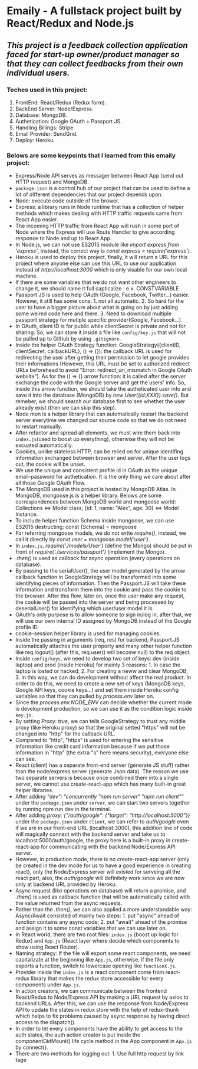 # Emaily - A fullstack project built by React/Redux and Node.js
## *This project is a feedback collection application faced for start-up owner/product manager so that they can collect feedbacks from their own individual users.*

### Teches used in this project:
1. FrontEnd: React/Redux (Redux form).
2. BackEnd Server: Node/Express.
3. Database: MongoDB.
4. Authetication: Google OAuth + Passport JS.
5. Handling Billings: Stripe.
6. Email Provider: SendGrid.
7. Deploy: Heroku.

### Belows are some keypoints that I learned from this emaily project:
* Express/Node API serves as messager between React App (send out HTTP request) and MongoDB.
* `package.json` is a control hub of our project that can be used to define a lot of different dependencies that our project depends upon.
* Node: execute code outside of the brower.
* Express: a library runs in Node runtime that has a collection of helper methods which makes dealing with HTTP traffic requests came from React App easier.
* The incoming HTTP traffic from React App will rush in some port of Node where the Express will use Route Handler to give according responce to Node and up to React App.
* In Node.js, we can not use ES2015 module like *import express from 'express'*, instead, the correct way is *const express = require('express')*.
* Heroku is used to deploy this project, finally, it will return a URL for this project where anyone else can use this URL to use our application instead of *http://localhost:3000* which is only visable for our own local machine.
* If there are some variables that we do not want other engineers to change it, we should name it full capticalize : e.x. CONSTVARIABLE
* Passport JS is used to help OAuth (Google, Facebook, Twitter...) easier. However, it still has some cons: 1. not all automatic. 2. So hard for the user to have a bigger picture about what is going on by just adding some weired code here and there. 3. Need to download multiple passport strategy for mutiple specific provider(Google, Facebook...).
* In OAuth, client ID is for public while clientSecret is private and not for sharing. So, we can store it inside a file like `config/key.js` that will not be pulled up to Github by using `.gitignore`.
* Inside the helper OAuth Strategy function: GoogleStrategy({clientID, clientSecret, callbackURL}, () => {}): the callback URL is used for redirecting the user after getting their permission to let google provides their informations (However, this URL must be set to authorized redirect URLs beforehead to avoid "Error: redirect_uri_mismatch in Google OAuth website"). As for the () => {} arrow function: it is called after the server exchange the code with the Google server and get the users' info. So, inside this arrow function, we should take the autheticated user info and save it into the database (MongoDB) by *new User({id:XXX}).save()*. But remeber, we should search our database first to see whether the user already exist (then we can skip this step).
* Node mon is a helper library that can automatically restart the backend server everytime we changed our source code so that we do not need to restart manually.
* After refactor and spread all elements, we must wire them back into `index.js`(used to boost up everything), otherwise they will not be  excuated automatically.
* Cookies, unlike stateless HTTP, can be relied on for unique identifing information exchanged between browser and server. After the user logs out, the cookie will be unset.
* We use the unique and consistent profile id in OAuth as the unique email-password for authetication. It is the only thing we care about after all those Google OAuth Flow.
* The MongoDB used in this project is hosted by MongoDB Atlas. In MongoDB, mongoose.js is a helper library. Belows are some correspondences between MongoDB world and mongoose world: Collections <=> Model class; {id: 1, name: "Alex", age: 30} <=> Model Instance.
* To include helper function Schema inside mongoose, we can use ES2015 destructing: const {Schema} = mongoose
* For referring mongoose models, we do not write *require()*, instead, we call it directly by *const user = mongoose.model('user')*.
* In `index.js`, *require('./models/User')* (define the Mongo) should be put in front of *require('./services/passport')* (implement the Mongo).
* *.then()* is used as callback for async operation (every operations on database).
* By passing to the serialUser(), the user model generated by the arrow callback function in GoogleStrategy will be transformed into some identifying pieces of information. Then the Passport.JS will take these information and transform them into the cookie and pass the cookie to the browser. After this flow, later on, once the user make any request, the cookie will be passed into the server and being processed by deserialUser() for identifying which user/user model it is.
* OAuth's only purpose is to allow someone to sign in/log in, after that, we will use our own internal ID assigned by MongoDB instead of the Google profile ID.
* cookie-session helper library is used for managing cookies.
* Inside the passing in arguments (req, res) for backend, Passport.JS automatically attaches the user property and many other helper function like req.logout() (after this, req.user() will become null) to the req object.
* Inside `config/keys`, we need to develop two set of keys: dev (inside laptop) and prod (inside Heroku) for mainly 3 reasons: 1. In case the laptop is losted or hacked; 2. For creating a neww and clear MongoDB; 3. In this way, we can do development without affect the real product. In order to do this, we need to create a new set of keys (MongoDB keys, Google API keys, cookie keys...) and set them inside Heroku config variables so that they can pulled by *process.env* later on.
* Since the *process.env.NODE_ENV* can decide whether the current mode is development production, so we can use it as the condition logic inside `key.js`.
* By setting *Proxy: true*, we can tells GoogleStrategy to trust any middle proxy (like Heroku proxy) so that the original setted "https" will not be changed into "http" for the callback URL.
* Compared to "http", "https" is used for entering the sensitive information like credit card information because if we put those information in "http" (the extra "s" here means security), everyone else can see.
* React (client) has a separate front-end server (generate JS stuff) rather than the node/express server (generate Json data). The reason we use two separate servers is because once combined them into a single server, we cannot use create-react-app which has many built-in great helper libraries.
* After adding *"dev": "concurrently \"npm run server\" \"npm run client\""* under the `package.json` under `server`, we can start two servers together by running npm run dev in the terminal.
* After adding *proxy: {"/auth/google": {"target": "http://localhost:5000"}}* under the `package.json` under `client`, we can refer to *auth/google* even if we are in our front-end URL (localhost:3000), this addition line of code will magically connect with the backend server and take us to localhost:5000/auth/google, the proxy here is a built-in proxy in create-react-app for communicating with the backend Node/Express API server.
* However, in production mode, there is no create-react-app server (only be created in the dev mode for us to have a good experience in creating react), only the Node/Express server will existed for serveing all the react part, also, the *auth/google* will definitely work since we are now only at backend URL provided by Heroku.
* Async request (like operations on database) will return a promise, and *.then()* is used as callback function that will be automatically called with the value returned from the async requests.
* Rather than the *.then()*, we can also applied a more understandable way: Async/Await consisted of mainly two steps: 1. put "async" ahead of function contains any async code; 2. put "await" ahead of the promise and assign it to some const variables that we can use later on.
* In React world, there are two root files: `index.js` (boost up logic for Redux) and `App.js` (React layer where decide which components to show using React Router).
* Naming strategy: If the file will export some react components, we need capitalizate at the beginning like `App.js`, otherwise, if the file only exports a function, switch to lowercase opening like `functionX.js`.
* Provider inside the `index.js` is a react component come from react-redux library that makes the redux store accessible for every components under `App.js`.
* In action creators, we can communicate between the frontend React/Redux to Node/Express API by making a URL request by axios to backend URLs. After this, we can use the response from Node/Express API to update the states in redux store with the help of redux-thunk which helps to fix problems caused by async response by having direct access to the dispatch().
* In order to let every components have the ability to get access to the auth states, the auth action creator is put inside the componentDidMount() life cycle method in the App component in `App.js` by connect().
* There are two methods for logging out: 1. Use full http request by link tage *<a></a>*
